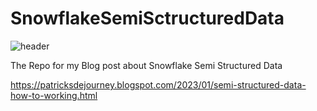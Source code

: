 # SnowflakeSemiSctructuredData

![header](https://user-images.githubusercontent.com/108484798/213528724-6e1b2dd1-c01c-4f80-ada8-f13d86fb5b29.png)

The Repo for my Blog post about Snowflake Semi Structured Data

https://patricksdejourney.blogspot.com/2023/01/semi-structured-data-how-to-working.html
